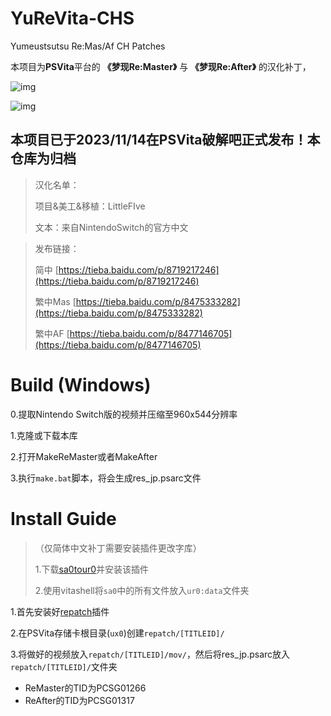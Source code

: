 # YuReVita-CHS
Yumeustsutsu Re:Mas/Af CH Patches

本项目为**PSVita**平台的 **《梦现Re:Master》** 与 **《梦现Re:After》** 的汉化补丁，

![img](https://yuremaster.kogado.com/wp-content/themes/yurimas/img/logo2.png)

![img](http://yuremaster.kogado.com/cn/yureafter/common/img/logo.svg)

## 本项目已于2023/11/14在PSVita破解吧正式发布！本仓库为归档

> 汉化名单：
> 
> 项目&美工&移植：LittleFIve
>
> 文本：来自NintendoSwitch的官方中文

> 发布链接：
>
> 简中 [https://tieba.baidu.com/p/8719217246](https://tieba.baidu.com/p/8719217246)
>
> 繁中Mas [https://tieba.baidu.com/p/8475333282](https://tieba.baidu.com/p/8475333282)
>
> 繁中AF [https://tieba.baidu.com/p/8477146705](https://tieba.baidu.com/p/8477146705)
# Build (Windows)
0.提取Nintendo Switch版的视频并压缩至960x544分辨率

1.克隆或下载本库

2.打开MakeReMaster或者MakeAfter

3.执行``make.bat``脚本，将会生成res_jp.psarc文件
# Install Guide
> （仅简体中文补丁需要安装插件更改字库）
>
>1.下载[sa0tour0](https://github.com/SKGleba/VitaTools/blob/main/sa0tour0/build/sa0tour0.skprx)并安装该插件
>
>2.使用vitashell将``sa0``中的所有文件放入``ur0:data``文件夹

1.首先安装好[repatch](https://github.com/SonicMastr/rePatch-reLoaded/releases/tag/v2.0)插件

2.在PSVita存储卡根目录(``ux0``)创建``repatch/[TITLEID]/``

3.将做好的视频放入``repatch/[TITLEID]/mov/``，然后将res_jp.psarc放入``repatch/[TITLEID]/``文件夹

- ReMaster的TID为PCSG01266
- ReAfter的TID为PCSG01317
